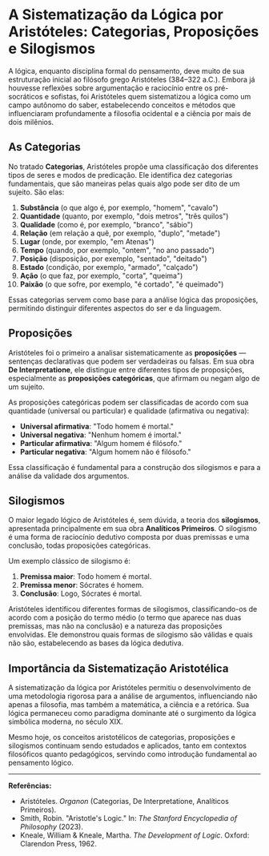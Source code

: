 # A Sistematização da Lógica por Aristóteles: Categorias, Proposições e Silogismos

A lógica, enquanto disciplina formal do pensamento, deve muito de sua estruturação inicial ao filósofo grego Aristóteles (384–322 a.C.). Embora já houvesse reflexões sobre argumentação e raciocínio entre os pré-socráticos e sofistas, foi Aristóteles quem sistematizou a lógica como um campo autônomo do saber, estabelecendo conceitos e métodos que influenciaram profundamente a filosofia ocidental e a ciência por mais de dois milênios.

## As Categorias

No tratado **Categorias**, Aristóteles propõe uma classificação dos diferentes tipos de seres e modos de predicação. Ele identifica dez categorias fundamentais, que são maneiras pelas quais algo pode ser dito de um sujeito. São elas:

1. **Substância** (o que algo é, por exemplo, "homem", "cavalo")
2. **Quantidade** (quanto, por exemplo, "dois metros", "três quilos")
3. **Qualidade** (como é, por exemplo, "branco", "sábio")
4. **Relação** (em relação a quê, por exemplo, "duplo", "metade")
5. **Lugar** (onde, por exemplo, "em Atenas")
6. **Tempo** (quando, por exemplo, "ontem", "no ano passado")
7. **Posição** (disposição, por exemplo, "sentado", "deitado")
8. **Estado** (condição, por exemplo, "armado", "calçado")
9. **Ação** (o que faz, por exemplo, "corta", "queima")
10. **Paixão** (o que sofre, por exemplo, "é cortado", "é queimado")

Essas categorias servem como base para a análise lógica das proposições, permitindo distinguir diferentes aspectos do ser e da linguagem.

## Proposições

Aristóteles foi o primeiro a analisar sistematicamente as **proposições** — sentenças declarativas que podem ser verdadeiras ou falsas. Em sua obra **De Interpretatione**, ele distingue entre diferentes tipos de proposições, especialmente as **proposições categóricas**, que afirmam ou negam algo de um sujeito.

As proposições categóricas podem ser classificadas de acordo com sua quantidade (universal ou particular) e qualidade (afirmativa ou negativa):

- **Universal afirmativa**: "Todo homem é mortal."
- **Universal negativa**: "Nenhum homem é imortal."
- **Particular afirmativa**: "Algum homem é filósofo."
- **Particular negativa**: "Algum homem não é filósofo."

Essa classificação é fundamental para a construção dos silogismos e para a análise da validade dos argumentos.

## Silogismos

O maior legado lógico de Aristóteles é, sem dúvida, a teoria dos **silogismos**, apresentada principalmente em sua obra **Analíticos Primeiros**. O silogismo é uma forma de raciocínio dedutivo composta por duas premissas e uma conclusão, todas proposições categóricas.

Um exemplo clássico de silogismo é:

1. **Premissa maior**: Todo homem é mortal.
2. **Premissa menor**: Sócrates é homem.
3. **Conclusão**: Logo, Sócrates é mortal.

Aristóteles identificou diferentes formas de silogismos, classificando-os de acordo com a posição do termo médio (o termo que aparece nas duas premissas, mas não na conclusão) e a natureza das proposições envolvidas. Ele demonstrou quais formas de silogismo são válidas e quais não são, estabelecendo as bases da lógica dedutiva.

## Importância da Sistematização Aristotélica

A sistematização da lógica por Aristóteles permitiu o desenvolvimento de uma metodologia rigorosa para a análise de argumentos, influenciando não apenas a filosofia, mas também a matemática, a ciência e a retórica. Sua lógica permaneceu como paradigma dominante até o surgimento da lógica simbólica moderna, no século XIX.

Mesmo hoje, os conceitos aristotélicos de categorias, proposições e silogismos continuam sendo estudados e aplicados, tanto em contextos filosóficos quanto pedagógicos, servindo como introdução fundamental ao pensamento lógico.

---

**Referências:**

- Aristóteles. *Organon* (Categorias, De Interpretatione, Analíticos Primeiros).
- Smith, Robin. "Aristotle's Logic." In: *The Stanford Encyclopedia of Philosophy* (2023).
- Kneale, William & Kneale, Martha. *The Development of Logic*. Oxford: Clarendon Press, 1962.